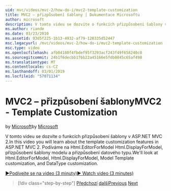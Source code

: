 ```yaml
---
uid: mvc/videos/mvc-2/how-do-i/mvc2-template-customization
title: MVC2 – přizpůsobení šablony | Dokumentace Microsoftu
author: microsoft
description: V tomto videu se dozvíte o funkcích přizpůsobení šablony v ASP.NET MVC 2. Podíváme se na Html.EditorForModel, Html.DisplayForModel, přehled šablon sešitů modelu...
ms.author: riande
ms.date: 03/23/2010
ms.assetid: 93d5f225-1b13-4932-af79-120335d52447
msc.legacyurl: /mvc/videos/mvc-2/how-do-i/mvc2-template-customization
msc.type: video
ms.openlocfilehash: afb04180f4fbdef95f3293acf243f49f658240c0
ms.sourcegitcommit: 24b1f6decbb17bb22a45166e5fdb0845c65af498
ms.translationtype: MT
ms.contentlocale: cs-CZ
ms.lasthandoff: 03/01/2019
ms.locfileid: "57071134"
---
```

<a name="mvc2---template-customization"></a><span data-ttu-id="6f880-104">MVC2 – přizpůsobení šablony</span><span class="sxs-lookup"><span data-stu-id="6f880-104">MVC2 - Template Customization</span></span>
====================
<span data-ttu-id="6f880-105">by [Microsoft](https://github.com/microsoft)</span><span class="sxs-lookup"><span data-stu-id="6f880-105">by [Microsoft](https://github.com/microsoft)</span></span>

<span data-ttu-id="6f880-106">V tomto videu se dozvíte o funkcích přizpůsobení šablony v ASP.NET MVC 2.</span><span class="sxs-lookup"><span data-stu-id="6f880-106">In this video you will learn about the template customization features in ASP.NET MVC 2.</span></span> <span data-ttu-id="6f880-107">Podíváme na Html.EditorForModel Html.DisplayForModel, přizpůsobení šablony modelu a přizpůsobení datového typu.</span><span class="sxs-lookup"><span data-stu-id="6f880-107">We'll look at Html.EditorForModel, Html.DisplayForModel, Model Template customization, and DataType customization.</span></span>

[<span data-ttu-id="6f880-108">&#9654;Podívejte se na video (3 minuty)</span><span class="sxs-lookup"><span data-stu-id="6f880-108">&#9654; Watch video (3 minutes)</span></span>](https://channel9.msdn.com/Blogs/ASP-NET-Site-Videos/mvc2-template-customization)

> [!div class="step-by-step"]
> <span data-ttu-id="6f880-109">[Předchozí](mvc2-model-validation.md)
> [další](aspnet-mvc-2-areas.md)</span><span class="sxs-lookup"><span data-stu-id="6f880-109">[Previous](mvc2-model-validation.md)
[Next](aspnet-mvc-2-areas.md)</span></span>

